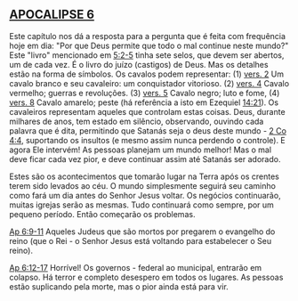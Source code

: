 ## [APOCALIPSE 6](http://bibliaonline.com.br/acf/ap/6) 

Este capítulo nos dá a resposta para a pergunta que é feita com frequência hoje em dia: &quot;Por que Deus permite que todo o mal continue neste mundo?&quot; Este &quot;livro&quot; mencionado em [5:2-5](http://bibliaonline.com.br/acf/ap/5/2-5) tinha sete selos, que devem ser abertos, um de cada vez. É o livro do juízo (castigos) de Deus. Mas os detalhes estão na forma de símbolos. Os cavalos podem representar: (1) [vers. 2](http://bibliaonline.com.br/acf/ap/6/2) Um cavalo branco e seu cavaleiro: um conquistador vitorioso. (2) [vers. 4](http://bibliaonline.com.br/acf/ap/6/4) Cavalo vermelho; guerras e revoluções. (3) [vers. 5](http://bibliaonline.com.br/acf/ap/6/5) Cavalo negro; luto e fome, (4) [vers. 8](http://bibliaonline.com.br/acf/ap/6/8) Cavalo amarelo; peste (há referência a isto em Ezequiel [14:21](http://bibliaonline.com.br/acf/ez/14/21)). Os cavaleiros representam aqueles que controlam estas coisas. Deus, durante milhares de anos, tem estado em silêncio, observando, ouvindo cada palavra que é dita, permitindo que Satanás seja o deus deste mundo - [2 Co 4:4](http://bibliaonline.com.br/acf/2co/4/4), suportando os insultos (e mesmo assim nunca perdendo o controle). E agora Ele intervém! As pessoas planejam um mundo melhor! Mas o mal deve ficar cada vez pior, e deve continuar assim até Satanás ser adorado.

Estes são os acontecimentos que tomarão lugar na Terra após os crentes terem sido levados ao céu. O mundo simplesmente seguirá seu caminho como fará um dia antes do Senhor Jesus voltar. Os negócios continuarão, muitas igrejas serão as mesmas. Tudo continuará como sempre, por um pequeno período. Então começarão os problemas.

[Ap 6:9-11](http://bibliaonline.com.br/acf/ap/6/9-11) Aqueles Judeus que são mortos por pregarem o evangelho do reino (que o Rei - o Senhor Jesus está voltando para estabelecer o Seu reino).

[Ap 6:12-17](http://bibliaonline.com.br/acf/ap/6/12-17) Horrível! Os governos - federal ao municipal, entrarão em colapso. Há terror e completo desespero em todos os lugares. As pessoas estão suplicando pela morte, mas o pior ainda está para vir.